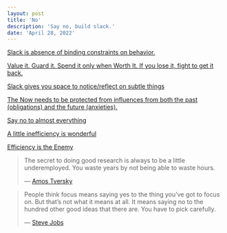 ```yaml
---
layout: post
title: 'No'
description: 'Say no, build slack.'
date: 'April 28, 2022'
---
```


[Slack is absence of binding constraints on behavior.](https://www.lesswrong.com/tag/slack)

[Value it. Guard it. Spend it only when Worth It. If you lose it, fight to get it back.](https://www.lesswrong.com/posts/yLLkWMDbC9ZNKbjDG/slack)

[Slack gives you space to notice/reflect on subtle things](https://www.lesswrong.com/posts/fwSDKTZvraSdmwFsj/slack-gives-you-space-to-notice-reflect-on-subtle-things)

[The Now needs to be protected from influences from both the past (obligations) and the future (anxieties).](https://www.lesswrong.com/posts/ximou2kyQorm6MPjX/rest-days-vs-recovery-days)

[Say no to almost everything](https://sive.rs/hyn)

[A little inefficiency is wonderful](https://www.collaborativefund.com/blog/inefficient/)

[Efficiency is the Enemy](https://fs.blog/slack/)

> The secret to doing good research is always to be a little underemployed. You waste years by not being able to waste hours.
>
> — [Amos Tversky](https://en.wikiquote.org/wiki/Amos_Tversky#:~:text=You%20waste%20years%20by%20not%20being%20able%20to%20waste%20hours.)


> People think focus means saying yes to the thing you’ve got to focus on. But that’s not what it means at all. It means saying no to the hundred other good ideas that there are. You have to pick carefully.
>
> — [Steve Jobs](https://lukasmurdock.com/steve-jobs/#:~:text=People%20think%20focus%20means%20saying%20yes%20to%20the%20thing%20you%E2%80%99ve%20got%20to%20focus%20on.%20But%20that%E2%80%99s%20not%20what%20it%20means%20at%20all.%20It%20means%20saying%20no%20to%20the%20hundred%20other%20good%20ideas%20that%20there%20are.%20You%20have%20to%20pick%20carefully.)
